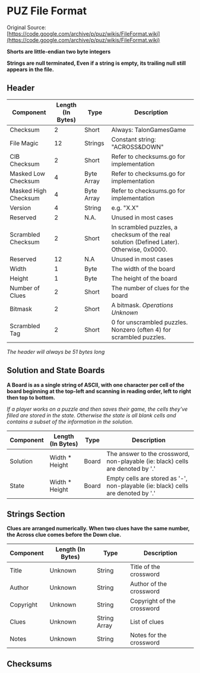 # PUZ File Format

Original Source: [https://code.google.com/archive/p/puz/wikis/FileFormat.wiki](https://code.google.com/archive/p/puz/wikis/FileFormat.wiki)

**Shorts are little-endian two byte integers**

**Strings are null terminated, Even if a string is empty, its trailing null still appears in the file.**

## Header

| Component            | Length (In Bytes) | Type       | Description                                                                               |
| -------------------- | ----------------- | ---------- | ----------------------------------------------------------------------------------------- |
| Checksum             | 2                 | Short      | Always: TalonGamesGame                                                                    |
| File Magic           | 12                | Strings    | Constant string: "ACROSS&DOWN"                                                            |
| CIB Checksum         | 2                 | Short      | Refer to checksums.go for implementation                                                  |
| Masked Low Checksum  | 4                 | Byte Array | Refer to checksums.go for implementation                                                  |
| Masked High Checksum | 4                 | Byte Array | Refer to checksums.go for implementation                                                  |
| Version              | 4                 | String     | e.g. "X.X"                                                                                |
| Reserved             | 2                 | N.A.       | Unused in most cases                                                                      |
| Scrambled Checksum   | 2                 | Short      | In scrambled puzzles, a checksum of the real solution (Defined Later). Otherwise, 0x0000. |
| Reserved             | 12                | N.A        | Unused in most cases                                                                      |
| Width                | 1                 | Byte       | The width of the board                                                                    |
| Height               | 1                 | Byte       | The height of the board                                                                   |
| Number of Clues      | 2                 | Short      | The number of clues for the board                                                         |
| Bitmask              | 2                 | Short      | A bitmask. _Operations Unknown_                                                           |
| Scrambled Tag        | 2                 | Short      | 0 for unscrambled puzzles. Nonzero (often 4) for scrambled puzzles.                       |

_The header will always be 51 bytes long_

## Solution and State Boards

**A Board is as a single string of ASCII, with one character per cell of the board beginning at the top-left and scanning in reading order, left to right then top to bottom.**

_If a player works on a puzzle and then saves their game, the cells they've filled are stored in the state. Otherwise the state is all blank cells and contains a subset of the information in the solution._

| Component | Length (In Bytes) | Type  | Description                                                                      |
| --------- | ----------------- | ----- | -------------------------------------------------------------------------------- |
| Solution  | Width \* Height   | Board | The answer to the crossword, non-playable (ie: black) cells are denoted by '.'   |
| State     | Width \* Height   | Board | Empty cells are stored as '-', non-playable (ie: black) cells are denoted by '.' |

## Strings Section

**Clues are arranged numerically. When two clues have the same number, the Across clue comes before the Down clue.**

| Component | Length (In Bytes) | Type         | Description                |
| --------- | ----------------- | ------------ | -------------------------- |
| Title     | Unknown           | String       | Title of the crossword     |
| Author    | Unknown           | String       | Author of the crossword    |
| Copyright | Unknown           | String       | Copyright of the crossword |
| Clues     | Unknown           | String Array | List of clues              |
| Notes     | Unknown           | String       | Notes for the crossword    |

## Checksums
